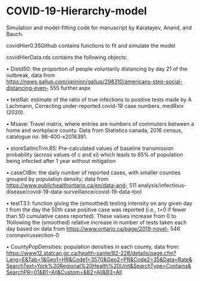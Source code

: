 # COVID-19-Hierarchy-model
Simulation and model-fitting code for manuscript by Karatayev, Anand, and Bauch.

covidHier0.35Github contains functions to fit and simulate the model

covidHierData.rds contains the following objects:

•	Distd50: the proportion of people voluntarily distancing by day 21 of the outbreak, data from https://news.gallup.com/opinion/gallup/298310/americans-step-social-distancing-even- 555 further.aspx

•	testRat: estimate of the ratio of true infections to positive tests made by A Lachmann, Correcting under-reported covid-19 case numbers. medRxiv (2020).

•	Msave: Travel matrix, where entries are numbers of commuters between a home and workplace county. Data from Statistics canada, 2016 census, catalogue no. 98-400-x2016391.

•	storeSatIncTrm.65: Pre-calculated values of baseline transmission probability (across values of c and xi) which leads to 65% of population being infected after 1 year without mitigation

•	caseCtBin: the daily number of reported cases, with smaller counties grouped by population density; data from https://www.publichealthontario.ca/en/data-and- 511 analysis/infectious-disease/covid-19-data-surveillance/covid-19-data-tool

•	testT3.1: function giving the (smoothed) testing intensity on any given day t from the day the 50th case positive case was reported (i.e., t=0 if fewer than 50 cumulative cases reported). These values increase from 0 to 1following the (smoothed) relative increase in number of tests taken each day based on data from https://www.ontario.ca/page/2019-novel- 546 coronavirussection-0

•	CountyPopDensities: population densities in each county, data from: https://www12.statcan.gc.ca/health-sante/82-228/details/page.cfm?Lang=E&Tab=1&Geo1=HR&Code1=3570&Geo2=PR&Code2=35&Data=Rate&SearchText=York%20Regional%20Health%20Unit&SearchType=Contains&SearchPR=01&B1=All&Custom=&B2=All&B3=All
